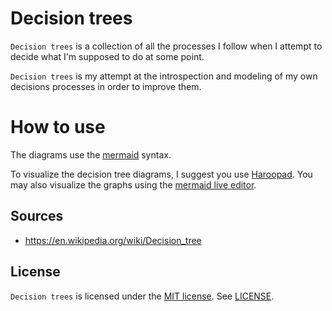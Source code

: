 # Decision trees

`Decision trees` is a collection of all the processes I follow when I attempt to decide what I'm supposed to do at some point.

`Decision trees` is my attempt at the introspection and modeling of my own decisions processes in order to improve them.

# How to use

The diagrams use the [mermaid](https://github.com/knsv/mermaid) syntax.

To visualize the decision tree diagrams, I suggest you use [Haroopad](http://pad.haroopress.com/). You may also visualize the graphs using the [mermaid live editor](http://knsv.github.io/mermaid/live_editor/).

## Sources

* https://en.wikipedia.org/wiki/Decision_tree

## License

`Decision trees` is licensed under the [MIT license](http://choosealicense.com/licenses/mit/). See [LICENSE](LICENSE).